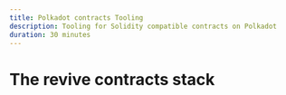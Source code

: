```yaml
---
title: Polkadot contracts Tooling
description: Tooling for Solidity compatible contracts on Polkadot
duration: 30 minutes
---
```


# The revive contracts stack

